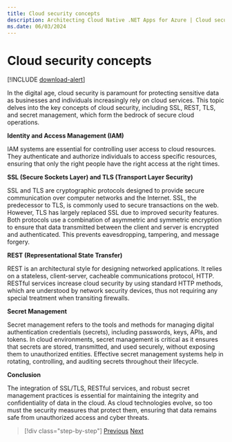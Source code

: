 ```yaml
---
title: Cloud security concepts
description: Architecting Cloud Native .NET Apps for Azure | Cloud security concepts
ms.date: 06/03/2024
---
```


# Cloud security concepts

[!INCLUDE [download-alert](includes/download-alert.md)]

In the digital age, cloud security is paramount for protecting sensitive data as businesses and individuals increasingly rely on cloud services. This topic delves into the key concepts of cloud security, including SSL, REST, TLS, and secret management, which form the bedrock of secure cloud operations.

**Identity and Access Management (IAM)**

IAM systems are essential for controlling user access to cloud resources. They authenticate and authorize individuals to access specific resources, ensuring that only the right people have the right access at the right times.

**SSL (Secure Sockets Layer) and TLS (Transport Layer Security)**

SSL and TLS are cryptographic protocols designed to provide secure communication over computer networks and the Internet. SSL, the predecessor to TLS, is commonly used to secure transactions on the web. However, TLS has largely replaced SSL due to improved security features. Both protocols use a combination of asymmetric and symmetric encryption to ensure that data transmitted between the client and server is encrypted and authenticated. This prevents eavesdropping, tampering, and message forgery.

**REST (Representational State Transfer)**

REST is an architectural style for designing networked applications. It relies on a stateless, client-server, cacheable communications protocol, HTTP. RESTful services increase cloud security by using standard HTTP methods, which are understood by network security devices, thus not requiring any special treatment when transiting firewalls.

**Secret Management**

Secret management refers to the tools and methods for managing digital authentication credentials (secrets), including passwords, keys, APIs, and tokens. In cloud environments, secret management is critical as it ensures that secrets are stored, transmitted, and used securely, without exposing them to unauthorized entities. Effective secret management systems help in rotating, controlling, and auditing secrets throughout their lifecycle.

**Conclusion**

The integration of SSL/TLS, RESTful services, and robust secret management practices is essential for maintaining the integrity and confidentiality of data in the cloud. As cloud technologies evolve, so too must the security measures that protect them, ensuring that data remains safe from unauthorized access and cyber threats.

>[!div class="step-by-step"]
>[Previous](identity.md)
>[Next](code-security.md)